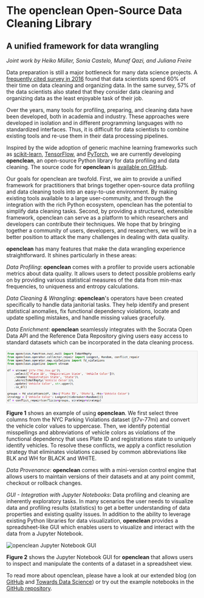 # The openclean Open-Source Data Cleaning Library
## A unified framework for data wrangling

*Joint work by Heiko Müller, Sonia Castelo, Munaf Qazi, and Juliana Freire*

Data preparation is still a major bottleneck for many data science projects. A [frequently cited survey in 2016](https://www.forbes.com/sites/gilpress/2016/03/23/data-preparation-most-time-consuming-least-enjoyable-data-science-task-survey-says) found that data scientists spend 60% of their time on data cleaning and organizing data. In the same survey, 57% of the data scientists also stated that they consider data cleaning and organizing data as the least enjoyable task of their job.

Over the years, many tools for profiling, preparing, and cleaning data have been developed, both in academia and industry. These approaches were developed in isolation and in different programming languages with no standardized interfaces. Thus, it is difficult for data scientists to combine existing tools and re-use them in their data processing pipelines.

Inspired by the wide adoption of generic machine learning frameworks such as [scikit-learn](https://scikit-learn.org/stable/), [TensorFlow](https://www.tensorflow.org/), and [PyTorch](https://pytorch.org/), we are currently developing **openclean**, an open-source Python library for data profiling and data cleaning. The source code for **openclean** is [available on GitHub](https://github.com/VIDA-NYU/openclean).

Our goals for openclean are twofold. First, we aim to provide a unified framework for practitioners that brings together open-source data profiling and data cleaning tools into an easy-to-use environment.  By making existing tools available to a large user-community, and through the integration with the rich Python ecosystem, openclean has the potential to simplify data cleaning tasks. Second, by  providing a structured, extensible framework, openclean can serve as a platform to which researchers and developers can contribute their techniques.  We hope that by bringing together a community of users, developers, and researchers, we will be in a better position to attack the many challenges in dealing with data quality.

**openclean** has many features that make the data wrangling experience straightforward. It shines particularly in these areas:

*Data Profiling*: **openclean** comes with a profiler to provide users actionable metrics about data quality. It allows users to detect possible problems early on by providing various statistical measures of the data from min-max frequencies, to uniqueness and entropy calculations.

*Data Cleaning & Wrangling*: **openclean**'s operators have been created specifically to handle data janitorial tasks. They help identify and present statistical anomalies, fix functional dependency violations, locate and update spelling mistakes, and handle missing values gracefully.

*Data Enrichment*: **openclean** seamlessly integrates with the Socrata Open Data API and the Reference Data Repository giving users easy access to standard datasets which can be incorporated in the data cleaning process.

![openclean code cell example](https://raw.githubusercontent.com/VIDA-NYU/openclean/master/docs/blog/graphics/code-cell.png)

**Figure 1** shows an example of using **openclean**. We first select three columns from the NYC Parking Violations dataset (jt7v-77mi) and convert the vehicle color values to uppercase. Then, we identify potential misspellings and abbreviations of vehicle colors as violations of the functional dependency that uses Plate ID and registrations state to uniquely identify vehicles. To resolve these conflicts, we apply a conflict resolution strategy that eliminates violations caused by common abbreviations like BLK and WH for BLACK and WHITE.

*Data Provenance*: **openclean** comes with a mini-version control engine that allows users to maintain versions of their datasets and at any point commit, checkout or rollback changes.

*GUI - Integration with Jupyter Notebooks*: Data profiling and  cleaning are inherently exploratory tasks. In many scenarios the user needs to visualize data and profiling results (statistics) to get a better understanding of data properties and existing quality issues. In addition to the ability to leverage existing Python libraries for data visualization, **openclean** provides a spreadsheet-like GUI which enables users to visualize and interact with the data from a Jupyter Notebook.

![openclean Jupyter Notebook GUI](https://raw.githubusercontent.com/VIDA-NYU/openclean/master/docs/blog/graphics/blog-ui-gif-annotated.gif)

**Figure 2** shows the Jupyter Notebook GUI for **openclean** that allows users to inspect and manipulate the contents of a dataset in a spreadsheet view.

To read more about openclean, please have a look at our extended blog (on [GitHub](https://github.com/VIDA-NYU/openclean/blob/master/docs/blog/blog.md) and [Towards Data Science](https://towardsdatascience.com/the-openclean-open-source-data-cleaning-library-9c6b8540794f)) or try out the example notebooks in the [GitHub repository](https://github.com/VIDA-NYU/openclean).
